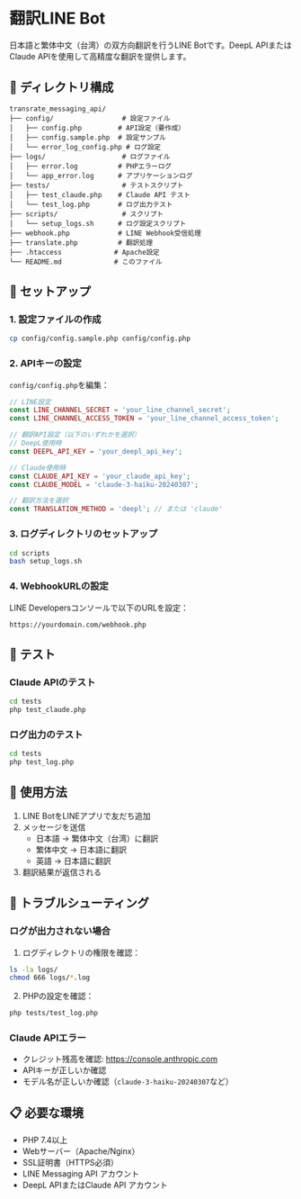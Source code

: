 # 翻訳LINE Bot

日本語と繁体中文（台湾）の双方向翻訳を行うLINE Botです。DeepL APIまたはClaude APIを使用して高精度な翻訳を提供します。

## 📁 ディレクトリ構成

```
transrate_messaging_api/
├── config/                 # 設定ファイル
│   ├── config.php         # API設定（要作成）
│   ├── config.sample.php  # 設定サンプル
│   └── error_log_config.php # ログ設定
├── logs/                   # ログファイル
│   ├── error.log          # PHPエラーログ
│   └── app_error.log      # アプリケーションログ
├── tests/                  # テストスクリプト
│   ├── test_claude.php    # Claude API テスト
│   └── test_log.php       # ログ出力テスト
├── scripts/                # スクリプト
│   └── setup_logs.sh      # ログ設定スクリプト
├── webhook.php            # LINE Webhook受信処理
├── translate.php          # 翻訳処理
├── .htaccess             # Apache設定
└── README.md             # このファイル
```

## 🚀 セットアップ

### 1. 設定ファイルの作成

```bash
cp config/config.sample.php config/config.php
```

### 2. APIキーの設定

`config/config.php`を編集：

```php
// LINE設定
const LINE_CHANNEL_SECRET = 'your_line_channel_secret';
const LINE_CHANNEL_ACCESS_TOKEN = 'your_line_channel_access_token';

// 翻訳API設定（以下のいずれかを選択）
// DeepL使用時
const DEEPL_API_KEY = 'your_deepl_api_key';

// Claude使用時
const CLAUDE_API_KEY = 'your_claude_api_key';
const CLAUDE_MODEL = 'claude-3-haiku-20240307';

// 翻訳方法を選択
const TRANSLATION_METHOD = 'deepl'; // または 'claude'
```

### 3. ログディレクトリのセットアップ

```bash
cd scripts
bash setup_logs.sh
```

### 4. WebhookURLの設定

LINE Developersコンソールで以下のURLを設定：
```
https://yourdomain.com/webhook.php
```

## 🧪 テスト

### Claude APIのテスト
```bash
cd tests
php test_claude.php
```

### ログ出力のテスト
```bash
cd tests
php test_log.php
```

## 📝 使用方法

1. LINE BotをLINEアプリで友だち追加
2. メッセージを送信
   - 日本語 → 繁体中文（台湾）に翻訳
   - 繁体中文 → 日本語に翻訳
   - 英語 → 日本語に翻訳
3. 翻訳結果が返信される

## 🔧 トラブルシューティング

### ログが出力されない場合

1. ログディレクトリの権限を確認：
```bash
ls -la logs/
chmod 666 logs/*.log
```

2. PHPの設定を確認：
```bash
php tests/test_log.php
```

### Claude APIエラー

- クレジット残高を確認: https://console.anthropic.com
- APIキーが正しいか確認
- モデル名が正しいか確認（`claude-3-haiku-20240307`など）

## 📋 必要な環境

- PHP 7.4以上
- Webサーバー（Apache/Nginx）
- SSL証明書（HTTPS必須）
- LINE Messaging API アカウント
- DeepL APIまたはClaude API アカウント